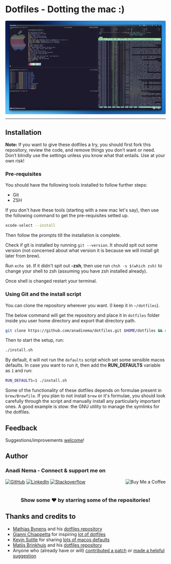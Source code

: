 # Dotfiles - Dotting the mac :)
<img src="assets/alacritty-term.png" align="center" />
<hr />

## Installation

**Note:** If you want to give these dotfiles a try, you should first fork this repository, review the code, and remove things you don’t want or need. Don’t blindly use the settings unless you know what that entails. Use at your own risk!

### Pre-requisites

You should have the following tools installed to follow further steps:
* Git
* ZSH

If you don't have these tools (starting with a new mac let's say), then use the following command to get the pre-requisites setted up.

```zsh
xcode-select --install
```

Then follow the prompts till the installation is complete.

Check if git is installed by running `git --version`. It should spit out some version (not concerned about what version it is because we will install git later from brew).

Run `echo $0`. If it didn't spit out **-zsh**, then use run `chsh -s $(which zsh)` to change your shell to zsh (assuming you have zsh installed already).

Once shell is changed restart your terminal.

### Using Git and the install script

You can clone the repository wherever you want. (I keep it in `~/dotfiles`).

The below command will get the repository and place it in `dotfiles` folder inside you user home directory and export that directory path.

```zsh
git clone https://github.com/anadinema/dotfiles.git $HOME/dotfiles && cd $HOME/dotfiles && export DOTFILES=$(pwd)
```

Then to start the setup, run:

```zsh
./install.sh
```

By default, it will not run the `defaults` script which set some sensible macos defaults. In case you want to run it, then add the **RUN_DEFAULTS** variable as `1` and run:

```zsh
RUN_DEFAULTS=1 ./install.sh
```

Some of the functionality of these dotfiles depends on formulae present in `brew/Brewfile`. If you plan to not install `brew` or it's formulae, you should look carefully through the script and manually install any particularly important ones. A good example is stow: the GNU utility to manage the symlinks for the dotfiles.

## Feedback

Suggestions/improvements
[welcome](https://github.com/anadinema/dotfiles/issues)!

## Author

### Anadi Nema - Connect & support me on

<a href="http://github.com/anadinema" target="_blank"><img alt="GitHub" src="https://img.shields.io/badge/Github-181717?style=for-the-badge&logo=github&&logoColor=white" /></a>
<a href="http://linkedin.com/in/nemaanadi" target="_blank"><img alt="LinkedIn" src="https://img.shields.io/badge/LinkedIn-0A66C2?style=for-the-badge&logo=linkedin&&logoColor=white" /></a>
<a href="https://stackoverflow.com/users/23308314/anadinema" target="_blank"><img alt="Stackoverflow" src="https://img.shields.io/badge/Stack_overflow-F58025?style=for-the-badge&logo=stackoverflow&&logoColor=white" /></a>
<a href="https://www.buymeacoffee.com/anadinema" target="_blank"><img align="right" alt="Buy Me a Coffee" src="https://img.shields.io/badge/Buy_Me_A_Coffee-FFDD00?style=for-the-badge&logo=buymeacoffee&&logoColor=black" /></a>

#

<div align="center">

### Show some ❤️ by starring some of the repositories!

</div>

## Thanks and credits to

* [Mathias Bynens](https://mathiasbynens.be/) and his [dotfiles repository](https://github.com/mathiasbynens/dotfiles)
* [Gianni Chiappetta](https://butt.zone/) for inspiring [ lot of dotfiles](https://github.com/gf3/dotfiles)
* [Kevin Suttle](http://kevinsuttle.com/) for sharing [lots of macos defaults](https://github.com/kevinSuttle/macOS-Defaults)
* [Matijs Brinkhuis](https://matijs.brinkhu.is/) and his [dotfiles repository](https://github.com/matijs/dotfiles)
* Anyone who (already have or will) [contributed a patch](https://github.com/anadinema/dotfiles/contributors) or [made a helpful suggestion](https://github.com/anadinema/dotfiles/issues)
